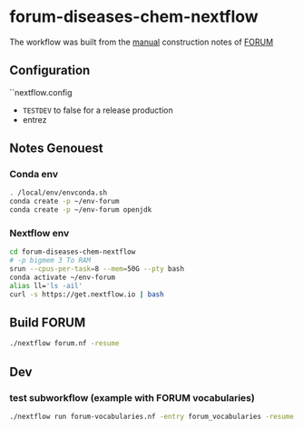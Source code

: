 # forum-diseases-chem-nextflow

The workflow was built from the [manual](https://gist.github.com/ofilangi/9c026c7f1b9ff3b38de3ee6153f15326) construction notes of [FORUM](https://github.com/eMetaboHUB/Forum-DiseasesChem/)

## Configuration

``nextflow.config

- `TESTDEV` to false for a release production
- entrez

## Notes Genouest

### Conda env

```bash
. /local/env/envconda.sh
conda create -p ~/env-forum
conda create -p ~/env-forum openjdk
```

### Nextflow env

```bash
cd forum-diseases-chem-nextflow
# -p bigmem 3 To RAM
srun --cpus-per-task=8 --mem=50G --pty bash
conda activate ~/env-forum
alias ll='ls -ail'
curl -s https://get.nextflow.io | bash
```

## Build FORUM

```bash
./nextflow forum.nf -resume
```

## Dev

### test subworkflow (example with FORUM vocabularies)

```bash
./nextflow run forum-vocabularies.nf -entry forum_vocabularies -resume
```